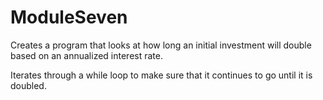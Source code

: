 # ModuleSeven
Creates a program that looks at how long an initial investment will double based on an annualized interest rate. 

Iterates through a while loop to make sure that it continues to go until it 
is doubled. 